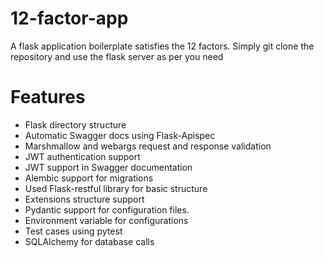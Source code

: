 # 12-factor-app

A flask application boilerplate satisfies the 12 factors. Simply git clone the
repository and use the flask server as per you need

# Features

- Flask directory structure
- Automatic Swagger docs using Flask-Apispec
- Marshmallow and webargs request and response validation
- JWT authentication support
- JWT support in Swagger documentation
- Alembic support for migrations
- Used Flask-restful library for basic structure
- Extensions structure support
- Pydantic support for configuration files.
- Environment variable for configurations
- Test cases using pytest
- SQLAlchemy for database calls

